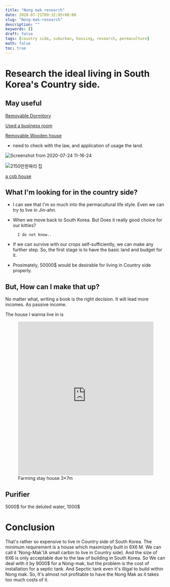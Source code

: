 ```yaml
---
title: "Nong mak research"
date: 2020-07-21T09:32:05+08:00
slug: "Nong-mak-research"
description: ""
keywords: []
draft: false
tags: [country side, suburban, housing, research, permaculture]
math: false
toc: true
---
```


# Research the ideal living in South Korea's Country side.

## May useful
[Removable Dormitory](https://www.jinan.go.kr/board/view.jinan?boardId=BBS_0000048&menuCd=DOM_000000107004003000&&menuCd=DOM_000000107004003000&paging=ok&startPage=2&dataSid=102078)

[Used a business room](https://www.jinan.go.kr/board/view.jinan?boardId=BBS_0000048&menuCd=DOM_000000107004003000&&menuCd=DOM_000000107004003000&paging=ok&startPage=1&dataSid=103246)


[Removable Wooden house](https://www.youtube.com/watch?v=0gmtPbjPLaA)
- need to check with the law, and application of usage the land.

![Screenshot from 2020-07-24 11-16-24](https://user-images.githubusercontent.com/35059428/88357807-26a40900-cd9f-11ea-987e-741b97f5f0f6.png)


![2150만원짜리 집](https://user-images.githubusercontent.com/35059428/88358007-eb560a00-cd9f-11ea-916a-df1c66dfbc6b.png)

[a cob house](https://www.flickr.com/photos/smallape/10084059873/in/album-72157604714762643/)


## What I'm looking for in the country side?

- I can see that I'm so much into the permacultural life style. Even we can try to live in Jin-ahn.

- When we move back to South Korea.
But Does it really good choice for our kitties?

        I do not know..

- If we can survive with our crops self-sufficiently, we can make any further step.
So, the first stage is to have the basic land and budget for it.

- Proximately, 50000$ would be desirable for living in Country side properly.

## But, How can I make that up?

No matter what, writing a book is the right decision.
It will lead more incomes. As passive income.

The house I wanna live in is

<figure>
<iframe width="100%" height="480" src="https://www.youtube.com/embed/TZeThi0NIns" frameborder="0" allow="accelerometer; autoplay; encrypted-media; gyroscope; picture-in-picture" allowfullscreen></iframe><figcaption>Farming stay house 3*7m</figcaption></figure>

## Purifier 

5000$ for the deluted water, 1000$ 

# Conclusion

That's rather so expensive to live in Country side of South Korea. 
The minimum requirement is a house which maximizely built in 6X6 M. 
We can call it 'Nong-Mak'(A small carbin to live in Country side). And the size of 6X6 is only acceptable due to the law of building in South Korea.
So We can deal with it by 9000$ for a Nong-mak, but the problem is the cost of installation for a septic tank.
And Sepctic tank even it's illigal to build within Nong mak.
So, It's almost not profitable to have the Nong Mak as it takes too much costs of it.
